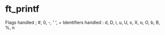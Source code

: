 # ft_printf

Flags handled       ; #, 0, -, ' ', +
Identifiers handled : d, D, i, u, U, x, X, o, O, b, B, %, n
